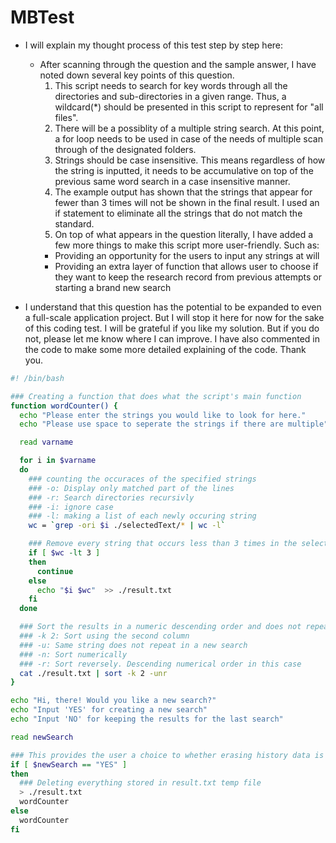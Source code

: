 # MBTest

+ I will explain my thought process of this test step by step here:
  - After scanning through the question and the sample answer, I have noted down several key    points of this question.
    1. This script needs to search for key words through all the directories and sub-directories in a given range. Thus, a wildcard(*) should be presented in this script to represent for "all files".
    2. There will be a possiblity of a multiple string search. At this point, a for loop needs to be used in case of the needs of multiple scan through of the designated folders.
    3. Strings should be case insensitive. This means regardless of how the string is inputted, it needs to be accumulative on top of the previous same word search in a case insensitive manner.
    4. The example output has shown that the strings that appear for fewer than 3 times will not be shown in the final result. I used an if statement to eliminate all the strings that do not match the standard.
    5. On top of what appears in the question literally, I have added a few more things to make this script more user-friendly. Such as:
      * Providing an opportunity for the users to input any strings at will
      * Providing an extra layer of function that allows user to choose if they want to keep the research record from previous attempts or starting a brand new search

+ I understand that this question has the potential to be expanded to even a full-scale application project. But I will stop it here for now for the sake of this coding test. I will be grateful if you like my solution. But if you do not, please let me know where I can improve. I have also commented in the code to make some more detailed explaining of the code. Thank you. 


```bash
#! /bin/bash

### Creating a function that does what the script's main function
function wordCounter() {
  echo "Please enter the strings you would like to look for here."
  echo "Please use space to seperate the strings if there are multiple"

  read varname

  for i in $varname
  do
    ### counting the occuraces of the specified strings
    ### -o: Display only matched part of the lines
    ### -r: Search directories recursivly
    ### -i: ignore case 
    ### -l: making a list of each newly occuring string 
    wc = `grep -ori $i ./selectedText/* | wc -l`

    ### Remove every string that occurs less than 3 times in the selected text
    if [ $wc -lt 3 ]
    then
      continue
    else
      echo "$i $wc"  >> ./result.txt
    fi
  done

  ### Sort the results in a numeric descending order and does not repeat themselves for the second search
  ### -k 2: Sort using the second column
  ### -u: Same string does not repeat in a new search
  ### -n: Sort numerically
  ### -r: Sort reversely. Descending numerical order in this case
  cat ./result.txt | sort -k 2 -unr
}

echo "Hi, there! Would you like a new search?"
echo "Input 'YES' for creating a new search"
echo "Input 'NO' for keeping the results for the last search"

read newSearch

### This provides the user a choice to whether erasing history data is necessary.
if [ $newSearch == "YES" ]
then
  ### Deleting everything stored in result.txt temp file
  > ./result.txt
  wordCounter
else
  wordCounter
fi
```
